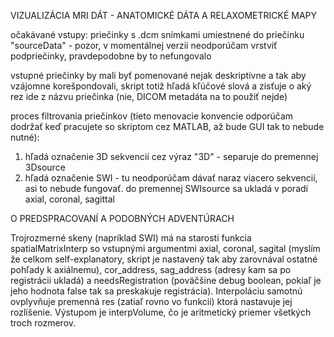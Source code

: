 VIZUALIZÁCIA MRI DÁT - ANATOMICKÉ DÁTA A RELAXOMETRICKÉ MAPY

očakávané vstupy:
priečinky s .dcm snímkami umiestnené do priečinku "sourceData" - pozor, v momentálnej verzii neodporúčam vrstviť podpriečinky, pravdepodobne by to nefungovalo

vstupné priečinky by mali byť pomenované nejak deskriptívne a tak aby vzájomne korešpondovali, skript totiž hľadá kľúčové slová a zisťuje o aký rez ide z názvu priečinka (nie, DICOM metadáta na to použiť nejde)

proces filtrovania priečinkov (tieto menovacie konvencie odporúčam dodržať keď pracujete so skriptom cez MATLAB, až bude GUI tak to nebude nutné):
1) hľadá označenie 3D sekvencií cez výraz "3D" - separuje do premennej 3Dsource
2) hľadá označenie SWI - tu neodporúčam dávať naraz viacero sekvencií, asi to nebude fungovať. do premennej SWIsource sa ukladá v poradí axial, coronal, sagittal

O PREDSPRACOVANÍ A PODOBNÝCH ADVENTÚRACH

Trojrozmerné skeny (napríklad SWI) má na starosti funkcia spatialMatrixInterp so vstupnými argumentmi axial, coronal, sagital (myslím že celkom self-explanatory, skript je nastavený tak aby zarovnával ostatné pohľady k axiálnemu), cor_address, sag_address (adresy kam sa po registrácii ukladá) a needsRegistration (poväčšine debug boolean, pokiaľ je jeho hodnota false tak sa preskakuje registrácia). Interpoláciu samotnú ovplyvňuje premenná res (zatiaľ rovno vo funkcii) ktorá nastavuje jej rozlíšenie. Výstupom je interpVolume, čo je aritmetický priemer všetkých troch rozmerov.
